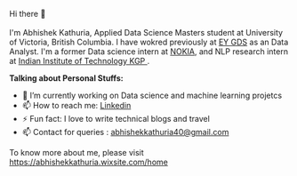 Hi there 👋 <br> <br>
I'm Abhishek Kathuria, Applied Data Science Masters student at University of Victoria, British Columbia. I have wokred previously at <a href="https://www.ey.com/en_gl">EY GDS</a> as an Data Analyst. I'm a former Data science intern at <a href="https://www.nokia.com/">NOKIA</a>, and NLP research intern at <a href="http://cse.iitkgp.ac.in/"> Indian Institute of Technology KGP </a>.


**Talking about Personal Stuffs:**

- 🔭 I’m currently working on Data science and machine learning projetcs
- 📫 How to reach me: <a href="https://www.linkedin.com/in/abhishek924/">Linkedin</a>
- ⚡ Fun fact: I love to write technical blogs and travel
- 📫 Contact for queries : abhishekkathuria40@gmail.com
  
 To know more about me, please visit https://abhishekkathuria.wixsite.com/home
